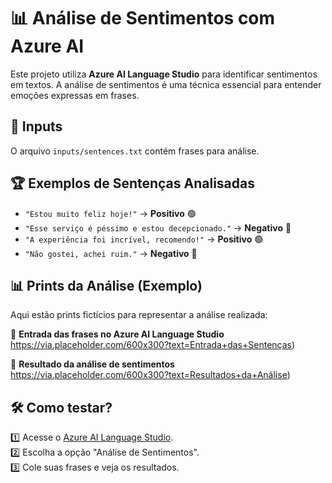 # 📊 Análise de Sentimentos com Azure AI

Este projeto utiliza **Azure AI Language Studio** para identificar sentimentos em textos. A análise de sentimentos é uma técnica essencial para entender emoções expressas em frases.

## 📂 Inputs
O arquivo `inputs/sentences.txt` contém frases para análise.

## 🏆 Exemplos de Sentenças Analisadas
- `"Estou muito feliz hoje!"` → **Positivo** 🟢
- `"Esse serviço é péssimo e estou decepcionado."` → **Negativo** 🔴
- `"A experiência foi incrível, recomendo!"` → **Positivo** 🟢
- `"Não gostei, achei ruim."` → **Negativo** 🔴

## 📊 Prints da Análise (Exemplo)
Aqui estão prints fictícios para representar a análise realizada:

📌 **Entrada das frases no Azure AI Language Studio**  
https://via.placeholder.com/600x300?text=Entrada+das+Sentenças)

📌 **Resultado da análise de sentimentos**  
https://via.placeholder.com/600x300?text=Resultados+da+Análise)

## 🛠️ Como testar?
1️⃣ Acesse o [Azure AI Language Studio](https://language.cognitive.azure.com/).  
2️⃣ Escolha a opção "Análise de Sentimentos".  
3️⃣ Cole suas frases e veja os resultados.  




